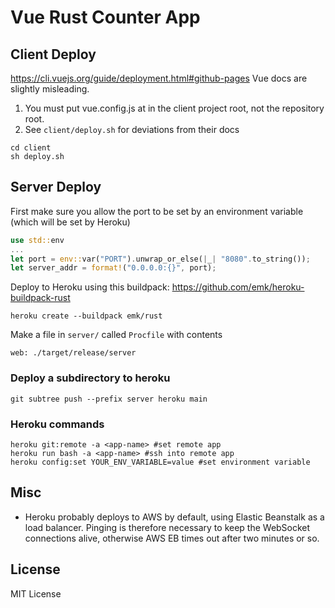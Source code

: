 # Vue Rust Counter App

## Client Deploy
https://cli.vuejs.org/guide/deployment.html#github-pages
Vue docs are slightly misleading. 

1. You must put vue.config.js at in the client project root, not the repository root.
2. See ```client/deploy.sh``` for deviations from their docs

```
cd client
sh deploy.sh
```

## Server Deploy
First make sure you allow the port to be set by an environment variable (which will be set by Heroku)
```rs
use std::env
...
let port = env::var("PORT").unwrap_or_else(|_| "8080".to_string());
let server_addr = format!("0.0.0.0:{}", port);
```

Deploy to Heroku using this buildpack: https://github.com/emk/heroku-buildpack-rust
```
heroku create --buildpack emk/rust
```

Make a file in ```server/``` called ```Procfile``` with contents
```
web: ./target/release/server
```

### Deploy a subdirectory to heroku
```
git subtree push --prefix server heroku main
```

### Heroku commands
```
heroku git:remote -a <app-name> #set remote app
heroku run bash -a <app-name> #ssh into remote app
heroku config:set YOUR_ENV_VARIABLE=value #set environment variable
```

## Misc
- Heroku probably deploys to AWS by default, using Elastic Beanstalk as a load balancer. Pinging is therefore necessary to keep the WebSocket connections alive, otherwise AWS EB times out after two minutes or so.

## License
MIT License
